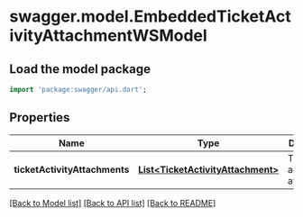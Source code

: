 # swagger.model.EmbeddedTicketActivityAttachmentWSModel

## Load the model package
```dart
import 'package:swagger/api.dart';
```

## Properties
Name | Type | Description | Notes
------------ | ------------- | ------------- | -------------
**ticketActivityAttachments** | [**List&lt;TicketActivityAttachment&gt;**](TicketActivityAttachment.md) | The ticket activity attachments | [optional] [default to []]

[[Back to Model list]](../README.md#documentation-for-models) [[Back to API list]](../README.md#documentation-for-api-endpoints) [[Back to README]](../README.md)

